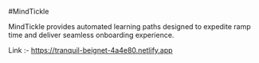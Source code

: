 #MindTickle

MindTickle provides automated learning paths designed to expedite ramp time and deliver seamless onboarding experience.


Link :- https://tranquil-beignet-4a4e80.netlify.app
